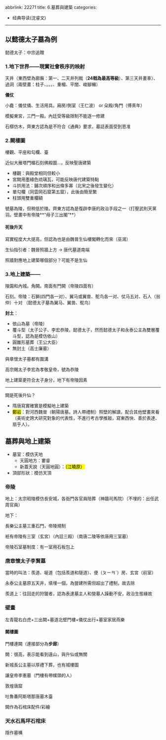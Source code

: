 abbrlink: 22271
title: 6.墓葬與建築
categories:
  - 经典导读(沈睿文)
---
## 以懿德太子墓為例

懿德太子：中宗追贈

### 1.地下世界——現實社會秩序的映射

天井（東西壁為廊廡：第一、二天井列戟（**24戟為最高等級**）、第三天井畫車）、過洞（兩壁畫：柱子、。。。、重楣、平闇、峻腳櫞）

**儀仗**

小龕：儀仗俑、生活用具。廂房/側室（王仁波） or 朵殿/角門（傅熹年）

模擬東宮，三門一殿。內廷受等級限制不能逐一修建

石槨仿木，齊東方認為是不符合《通典》要求，墓誌表面受到恩准

### 2.闕樓圖

樓觀、平座和勾欄、臺

近似大雁塔門楣石刻佛殿圖…，反映聖唐建築

- 樓觀：與殿堂相同但較小
- 宮闕用墨綠色琉璃瓦，可能反映唐代建築特點
- 斗拱用法：鋪次順序和出條多寡（北宋之後發生變化）
- 單勾欄（同雲岡石窟第五窟），此後由簡至繁
- 柱頭用雙重欄額

號墓為陵，但稍低於陵。齊東方認為是復辟李唐的政治手段之一（打壓武則天黨羽。壁畫中有帝陵**“母子三出閣”**）

#### 死後升天

寫實程度大大提高，但認為也是由魏晉生仙樓閣轉化而來（巫鴻）

生仙指引者：魏晉照牆上方 -> 唐代墓道南端

照牆對應地上建築哪個部分？可能不是生仙

### 3.地上建築——

陵園和內城。角闕。南面有門闕（帝陵四面有）

石刻。帝陵：石獅(四門各一对）、翼马或翼兽、鴕鸟各一对、仗马五对、石人（翁仲）十对 （懿德太子墓為翼马、翼兽、鴕鸟）

**封土**：

- 依山為墓（帝陵）
- 覆斗型（太子公子、李宏恭陵，懿德太子，然而懿德太子和永泰公主為雙層覆斗型，認為是模仿依山）
- 圓錐形墓葬（王公大臣）
- 無封土（高士廉墓）

與章懷太子墓都有圍溝

高宗賜太子李宏為孝敬皇帝，號為恭陵

地上建築更符合太子身分，地下有帝陵因素

***

闕是死後升仙？

- 隋唐寫實確實是模擬地上建築
- <mark>鄭岩</mark>：對河西魏晉（朝陽唐墓。詩人帶禮制）照壁的解讀，配合其他壁畫來看（美術史誇大研究對象的代表性，不進行考古學推敲，寫東西快、善於表達、扇乎人）。

## 墓葬與地上建築

- 墓室：模仿天地
	- 天圓地方：婁睿
	- 新蓋天說（天圓地圓）：<mark>（江曉原）</mark>
- 頂部形狀：模仿天頂

### 帝陵

地上：太宗昭陵模仿長安城，各衙門各官員陪葬（神牆司馬院）（不埋的：出任武周官員）

地下：

長樂公主墓三重石門，帝陵規制

衹有帝陵有三室（玄宮）（內廷三殿）（南唐二陵等依唐用三室墓）

帝陵石室墓制度：有一室用石板包上

### 唐章懷太子李賢墓

當時的叫法：羨道、埏道（包括羨道和隧道）、便（ㄆㄧㄢˊ）房、玄宮（前室）

永泰公主墓原五天井，填埋一個，為營建所需但超出了禮制，故去除

羨道上：往回走的狩獵者，認為表達墓主人和營墓人躁動不安，政治生態緣故

### 壁畫

左青龍右白虎+三出闕+墓道北壁門樓+儀仗出行+墓室家居燕樂

#### 闕樓圖

門樓連闕（連接部分為**步廊**）

闕：很高，表示能看到遠山，與升仙或無關

新城長公主墓以厚禮下葬，也有城樓圖

讓皇帝李憲墓（門樓有帶幞頭的人）

敦煌唐窟

吐魯番阿斯塔那唐墓木臺

闕作為石棺床配件/彩繪

### 天水石馬坪石棺床

隱作墓構